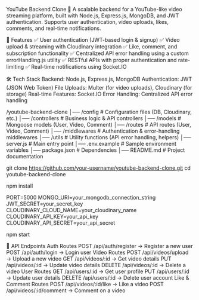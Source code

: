 YouTube Backend Clone 🎥
A scalable backend for a YouTube-like video streaming platform, built with Node.js, Express.js, MongoDB, and JWT authentication. Supports user authentication, video uploads, likes, comments, and real-time notifications.


🚀 Features
✅ User authentication (JWT-based login & signup)
✅ Video upload & streaming with Cloudinary integration
✅ Like, comment, and subscription functionality
✅ Centralized API error handling using a custom errorHandling.js utility
✅ RESTful APIs with proper authentication and rate-limiting
✅ Real-time notifications using Socket.IO



🛠 Tech Stack
Backend: Node.js, Express.js, MongoDB
Authentication: JWT (JSON Web Token)
File Uploads: Multer (for video uploads), Cloudinary (for storage)
Real-time Features: Socket.IO
Error Handling: Centralized API error handling


/youtube-backend-clone
│── /config            # Configuration files (DB, Cloudinary, etc.)
│── /controllers       # Business logic & API controllers
│── /models           # Mongoose models (User, Video, Comment)
│── /routes           # API routes (User, Video, Comment)
│── /middlewares      # Authentication & error-handling middlewares
│── /utils            # Utility functions (API error handling, helpers)
│── server.js         # Main entry point
│── .env.example      # Sample environment variables
│── package.json      # Dependencies
│── README.md         # Project documentation


git clone https://github.com/your-username/youtube-backend-clone.git
cd youtube-backend-clone


npm install



PORT=5000
MONGO_URI=your_mongodb_connection_string
JWT_SECRET=your_secret_key
CLOUDINARY_CLOUD_NAME=your_cloudinary_name
CLOUDINARY_API_KEY=your_api_key
CLOUDINARY_API_SECRET=your_api_secret



npm start



📡 API Endpoints
Auth Routes
POST /api/auth/register → Register a new user
POST /api/auth/login → Login user
Video Routes
POST /api/videos/upload → Upload a new video
GET /api/videos/:id → Get video details
PUT /api/videos/:id → Update video details
DELETE /api/videos/:id → Delete a video
User Routes
GET /api/users/:id → Get user profile
PUT /api/users/:id → Update user details
DELETE /api/users/:id → Delete user account
Like & Comment Routes
POST /api/videos/:id/like → Like a video
POST /api/videos/:id/comment → Comment on a video



